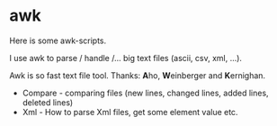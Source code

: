 # awk
Here is some awk-scripts.

I use awk to parse / handle /... big text files (ascii, csv, xml, ...).

Awk is so fast text file tool. Thanks: **A**ho, **W**einberger and **K**ernighan.

  * Compare - comparing files (new lines, changed lines, added lines, deleted lines)
  * Xml - How to parse Xml files, get some element value etc.


